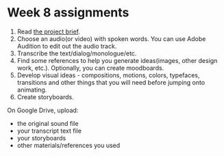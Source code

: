 # Week 8 assignments

1. Read [the project brief](proj-animate-type.md).
1. Choose an audio(or video) with spoken words. You can use Adobe Audition to edit out the audio track.
1. Transcribe the text/dialog/monologue/etc.
1. Find some references to help you generate ideas(images, other design work, etc.). Optionally, you can create moodboards.
1. Develop visual ideas - compositions, motions, colors, typefaces, transitions and other things that you will need before jumping onto animating.
1. Create storyboards.

On Google Drive, upload:
- the original sound file
- your transcript text file
- your storyboards
- other materials/references you used
